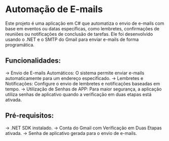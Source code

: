 # Automação de E-mails

Este projeto é uma aplicação em C# que automatiza o envio de e-mails com base em eventos ou datas específicas, como lembretes, confirmações de reuniões ou notificações de conclusão de tarefas. Ele foi desenvolvido usando o .NET e o SMTP do Gmail para enviar e-mails de forma programática.


## Funcionalidades:

-> Envio de E-mails Automáticos: O sistema permite enviar e-mails automaticamente para um endereço especificado.
-> Lembretes e Notificações: Configure o envio de lembretes e notificações baseadas em tempo.
-> Utilização de Senhas de APP: Para maior segurança, a aplicação utiliza senhas de aplicativo quando a verificação em duas etapas está ativada.


## Pré-requisitos:

-> .NET SDK instalado.
-> Conta do Gmail com Verificação em Duas Etapas ativada.
-> Senha de aplicativo gerada para o envio de e-mails.